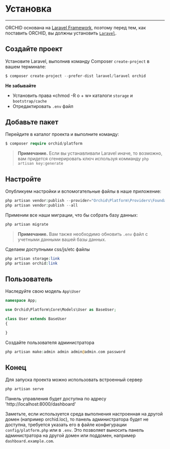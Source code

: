 # Установка
----------

ORCHID основана на [Laravel Framework](http://laravel.com), 
поэтому перед тем, как поставить ORCHID, вы должны установить [`Laravel`](http://laravel.com).

## Создайте проект

Установите Laravel, выполнив команду Composer `create-project` в вашем терминале:
```php
$ composer create-project --prefer-dist laravel/laravel orchid
```

**Не забывайте**
- Установить права «chmod -R o + w» каталоги `storage` и `bootstrap/cache`
- Отредактировать `.env` файл


## Добавьте пакет

Перейдите в каталог проекта и выполните команду:
```php
$ composer require orchid/platform
```

> **Примечание.** Если вы устанавливали Laravel иначе, то возможно, вам придется сгенерировать ключ
используя комманду `php artisan key:generate`

## Настройте

Опубликуем настройки и вспомогательные файлы в наше приложение:
```php
php artisan vendor:publish --provider="Orchid\Platform\Providers\FoundationServiceProvider"
php artisan vendor:publish --all
```

Применим все наши миграции, что бы собрать базу данных:
```php
php artisan migrate
```

> **Примечание.** Вам также необходимо обновить `.env` файл с учетными данными вашей базы данных.

Сделаем доступными css/js/etc файлы
```php
php artisan storage:link
php artisan orchid:link

```


## Пользователь

Наследуйте свою модель `App\User`

```php
namespace App;

use Orchid\Platform\Core\Models\User as BaseUser;

class User extends BaseUser
{

}

```

Создайте пользователя администратора
```php
php artisan make:admin admin admin@admin.com password
```

## Конец

Для запуска проекта можно использовать встроенный сервер
```php
php artisan serve
```

Панель управления будет доступна по адресу 'http://localhost:8000/dashboard'

Заметьте, если используется среда выполнения настроенная на другой домен (например orchid.loc),
 то панель администратора будет не доступна, требуется указать его в файле конфигурации `config/platform.php`
 или в `.env`. Это позволяет выносить панель администратора на другой домен или поддомен, например `dashboard.example.com`.
